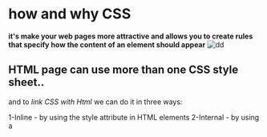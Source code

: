 # how and why CSS
**it's make your web pages more attractive 
and  allows you to create rules that specify how the content of
an element should appear**
![dd](https://i.ytimg.com/vi/1Rs2ND1ryYc/maxresdefault.jpg)

## HTML page can use more than one CSS style sheet..
and to _link CSS with Html_ we can do it in three ways:

1-Inline - by using the style attribute in HTML elements
2-Internal - by using a <style> element in the <head> section
3-External - by using an external CSS file
 
<link>command  used
in an HTML document to tell the
browser where to find the CSS
file used to style the page.

<link href="css/styles.css" type="text/css"
 rel="stylesheet" />
 
### while href attribute determine the path to the CSS file type:
**This attribute specifies the type
of document being linked to. The
value should be text/css.
rel
This specifies the relationship
between the HTML page and
the file it is linked to**

....................
CSS works by associating rules with HTML elements:
the  CSS rule contains two parts:
1- selector : indicate which
element the rule applies to

## Ex
## Universal Selector  * { }
Targets all elements on the page.
....................
## Type Selector  h1, h2, h3 {}
....................
## Class Selector ( .note {})
ID Selector:#introduction {}  Targets the element whose
id attribute has a value of introduction
....................
## Child Selector li>a {}
Targets any <a> elements that
are children of an <li> element
( but not other <a> elements in
the page)
....................
 
## Descendant Selector p a {}
Targets any <a> elements that
sit inside a <p> element, even if
there are other elements nested
between them
....................
 
## General Sibling Selector h1~p {}
If you had two <p> elements that
are siblings of an <h1> element,
this rule would apply to both



2- **declaration**  indicate how
the elements referred to in
the selector should be styled.

## Declarations are split into two parts 
1- property 
2- avalue
_You can specify several properties in one declaration
each separated by a semi-colon_
## example:
nav ,h1 {color:red;}

Properties indicate the aspects
of the element you want to
change. For example, color, font,
width, height and border.


### Introduce you to how CSS works
h1 to outlines to each of
the elements its indicate to "importantance"
the difference between block level
and inline elements and how
how browsers display them
Block level elements look
like they start on a new line.

but the Inline elements flow within the
text and do not start on a new line.

* we can control Boxes:
Width and height
Borders (color, width, and style)
Background color and images
Position in the browser window.

 **control the text**
-Typeface
-Size
-Color
-Italics, bold, uppercase,
-lowercase, small-caps

There are also specific ways
in which you can style certain
elements such as lists, tables,
and forms.

When building a site with more
than one page, you should use
an external CSS style sheet
This:
- Allows all pages to use the
same style rules (rather than
repeating them in each page).

- Keeps the content separate
from how the page looks.

- Means you can change the
styles used across all pages
by altering just one file
(rather than each individual page).




